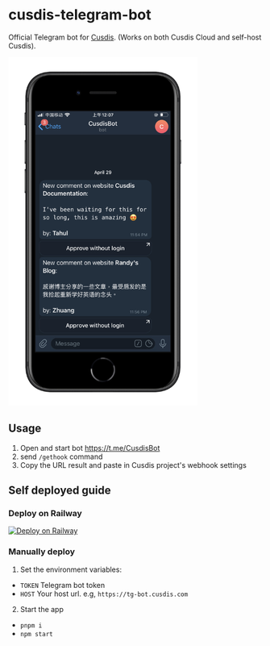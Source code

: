 # cusdis-telegram-bot

Official Telegram bot for [Cusdis](https://cusdis.com). (Works on both Cusdis Cloud and self-host Cusdis).

<img src="screenshot.png" width="375" />

## Usage

1. Open and start bot https://t.me/CusdisBot
2. send `/gethook` command
3. Copy the URL result and paste in Cusdis project's webhook settings


## Self deployed guide

### Deploy on Railway

[![Deploy on Railway](https://railway.app/button.svg)](https://railway.app/new/template/6uxZJI?referralCode=randyloop)

### Manually deploy

1. Set the environment variables:

- `TOKEN` Telegram bot token
- `HOST` Your host url. e.g, `https://tg-bot.cusdis.com`

2. Start the app

- `pnpm i`
- `npm start`